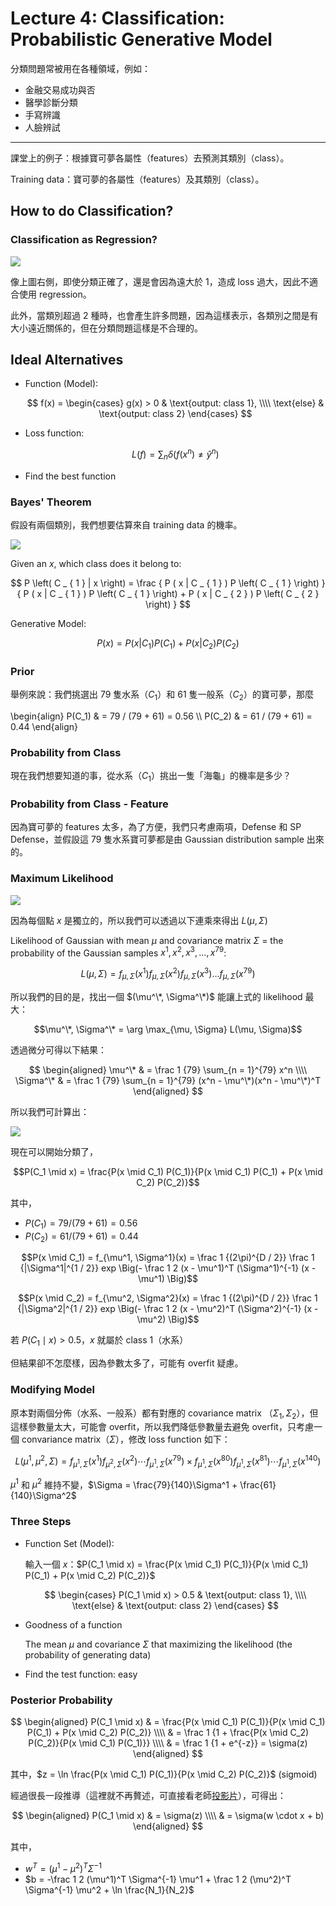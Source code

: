 # Lecture 4: Classification: Probabilistic Generative Model

分類問題常被用在各種領域，例如：

- 金融交易成功與否
- 醫學診斷分類
- 手寫辨識
- 人臉辨試

---

課堂上的例子：根據寶可夢各屬性（features）去預測其類別（class）。

Training data：寶可夢的各屬性（features）及其類別（class）。

## How to do Classification?

### Classification as Regression?

![](https://i.imgur.com/IoR3woc.png)

像上圖右側，即使分類正確了，還是會因為遠大於 $1$，造成 loss 過大，因此不適合使用 regression。

此外，當類別超過 $2$ 種時，也會產生許多問題，因為這樣表示，各類別之間是有大小遠近關係的，但在分類問題這樣是不合理的。

## Ideal Alternatives

- Function (Model):

    $$
    f(x) =
    \begin{cases}
    g(x) > 0    & \text{output: class 1}, \\\\
    \text{else} & \text{output: class 2}
    \end{cases}
    $$

- Loss function:

    $$L(f) = \sum_n \delta(f(x^n) \ne \hat y^n)$$

- Find the best function

### Bayes' Theorem

假設有兩個類別，我們想要估算來自 training data 的機率。

![](https://i.imgur.com/Jv8rfsI.png)

Given an $x$, which class does it belong to:

$$
P \left( C _ { 1 } | x \right) = \frac { P ( x | C _ { 1 } ) P \left( C _ { 1 } \right) } { P ( x | C _ { 1 } ) P \left( C _ { 1 } \right) + P ( x | C _ { 2 } ) P \left( C _ { 2 } \right) }
$$

Generative Model: 

$$
P ( x ) = P ( x | C _ { 1 } ) P \left( C _ { 1 } \right) + P ( x | C _ { 2 } ) P \left( C _ { 2 } \right)
$$

### Prior

舉例來說：我們挑選出 79 隻水系（$C_1$）和 61 隻一般系（$C_2$）的寶可夢，那麼

\begin{align}
P(C_1) & = 79 / (79 + 61) = 0.56 \\\\
P(C_2) & = 61 / (79 + 61) = 0.44
\end{align}

### Probability from Class

現在我們想要知道的事，從水系（$C_1$）挑出一隻「海龜」的機率是多少？

### Probability from Class - Feature

因為寶可夢的 features 太多，為了方便，我們只考慮兩項，Defense 和 SP Defense，並假設這 79 隻水系寶可夢都是由 Gaussian distribution sample 出來的。

### Maximum Likelihood

![](https://i.imgur.com/Wf9hd5Z.png)

因為每個點 $x$ 是獨立的，所以我們可以透過以下連乘來得出 $L(\mu, \Sigma)$

Likelihood of Gaussian with mean $\mu$ and covariance matrix $\Sigma$ = the probability of the Gaussian samples $x^1, x^2, x^3, \dots, x^{79}$:

$$L(\mu, \Sigma) = f_{\mu, \Sigma}(x^1) f_{\mu, \Sigma}(x^2) f_{\mu, \Sigma}(x^3) \dots f_{\mu, \Sigma}(x^{79})$$

所以我們的目的是，找出一個 $(\mu^\*, \Sigma^\*)$ 能讓上式的 likelihood 最大：

$$\mu^\*, \Sigma^\* = \arg \max_{\mu, \Sigma} L(\mu, \Sigma)$$

透過微分可得以下結果：

$$
\begin{aligned}
\mu^\*    & = \frac 1 {79} \sum_{n = 1}^{79} x^n \\\\
\Sigma^\* & = \frac 1 {79} \sum_{n = 1}^{79} (x^n - \mu^\*)(x^n - \mu^\*)^T
\end{aligned}
$$

所以我們可計算出：

![](https://i.imgur.com/HOWXjFd.png)

現在可以開始分類了，

$$P(C_1 \mid x) = \frac{P(x \mid C_1) P(C_1)}{P(x \mid C_1) P(C_1) + P(x \mid C_2) P(C_2)}$$

其中，

- $P(C_1) = 79 / (79 + 61) = 0.56$
- $P(C_2) = 61 / (79 + 61) = 0.44$

$$P(x \mid C_1) = f_{\mu^1, \Sigma^1}(x) = \frac 1 {(2\pi)^{D / 2}} \frac 1 {|\Sigma^1|^{1 / 2}} exp \Big(- \frac 1 2 (x - \mu^1)^T (\Sigma^1)^{-1} (x - \mu^1) \Big)$$

$$P(x \mid C_2) = f_{\mu^2, \Sigma^2}(x) = \frac 1 {(2\pi)^{D / 2}} \frac 1 {|\Sigma^2|^{1 / 2}} exp \Big(- \frac 1 2 (x - \mu^2)^T (\Sigma^2)^{-1} (x - \mu^2) \Big)$$

若 $P(C_1 \mid x) > 0.5$，$x$ 就屬於 class 1（水系）

但結果卻不怎麼樣，因為參數太多了，可能有 overfit 疑慮。

### Modifying Model

原本對兩個分佈（水系、一般系）都有對應的 covariance matrix （$\Sigma_1, \Sigma_2$），但這樣參數量太大，可能會 overfit，所以我們降低參數量去避免 overfit，只考慮一個 convariance matrix（$\Sigma$），修改 loss function 如下：

$$L(\mu^1, \mu^2, \Sigma) = f_{\mu^1, \Sigma}(x^1) f_{\mu^2, \Sigma}(x^2) \cdots f_{\mu^1, \Sigma}(x^{79}) \times f_{\mu^1, \Sigma}(x^{80}) f_{\mu^1, \Sigma}(x^{81}) \cdots f_{\mu^1, \Sigma}(x^{140})$$

$\mu^1$ 和 $\mu^2$ 維持不變，$\Sigma = \frac{79}{140}\Sigma^1 + \frac{61}{140}\Sigma^2$

### Three Steps

- Function Set (Model):

    輸入一個 $x$：$P(C_1 \mid x) = \frac{P(x \mid C_1) P(C_1)}{P(x \mid C_1) P(C_1) + P(x \mid C_2) P(C_2)}$

    $$
    \begin{cases}
    P(C_1 \mid x) > 0.5 & \text{output: class 1}, \\\\
    \text{else}         & \text{output: class 2}
    \end{cases}
    $$

- Goodness of a function

    The mean $\mu$ and covariance $\Sigma$ that maximizing the likelihood (the probability of generating data)

- Find the test function: easy

### Posterior Probability

$$
\begin{aligned}
P(C_1 \mid x)
    & = \frac{P(x \mid C_1) P(C_1)}{P(x \mid C_1) P(C_1) + P(x \mid C_2) P(C_2)} \\\\
    & = \frac 1 {1 + \frac{P(x \mid C_2) P(C_2)}{P(x \mid C_1) P(C_1)}} \\\\
    & = \frac 1 {1 + e^{-z}} = \sigma(z)
\end{aligned}
$$

其中，$z = \ln \frac{P(x \mid C_1) P(C_1)}{P(x \mid C_2) P(C_2)}$ (sigmoid)

經過很長一段推導（這裡就不再贅述，可直接看老師[投影片](http://speech.ee.ntu.edu.tw/~tlkagk/courses/ML_2016/Lecture/Classification%20(v3).pdf)），可得出：

$$
\begin{aligned}
P(C_1 \mid x) & = \sigma(z) \\\\
              & = \sigma(w \cdot x + b)
\end{aligned}
$$

其中，

- $w^T = (\mu^1 - \mu^2)^T \Sigma^{-1}$
- $b = -\frac 1 2 (\mu^1)^T \Sigma^{-1} \mu^1 + \frac 1 2 (\mu^2)^T \Sigma^{-1} \mu^2 + \ln \frac{N_1}{N_2}$
